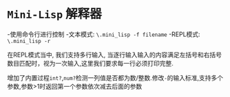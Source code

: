 # `Mini-Lisp` 解释器

-使用命令行进行控制
-文本模式: `\.mini_lisp -f filename`
-REPL模式: `\.mini_lisp -r`

在REPL模式当中, 我们支持多行输入, 当逐行输入输入的内容满足左括号和右括号数目匹配时，视为一次输入,这里我们要求每一行必须打印完整.

增加了内置过程`int?`,`num?`检测一列值是否都为数/整数.修改`-`的输入标准,支持多个参数,参数>1时返回第一个参数依次减去后面的参数